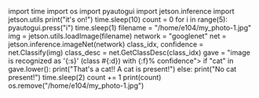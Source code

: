import time
import os
import pyautogui
import jetson.inference
import jetson.utils
print("it's on!")
time.sleep(10)
count = 0
for i in range(5):
     pyautogui.press("i")
     time.sleep(1)
     filename = "/home/e104/my_photo-1.jpg"
     img = jetson.utils.loadImage(filename)
     network = "googlenet"
     net = jetson.inference.imageNet(network)
     class_idx, confidence = net.Classify(img)
     class_desc = net.GetClassDesc(class_idx)
     gave = "image is recognized as '{:s}' (class #{:d}) with {:f}% confidence">
     if "cat" in gave.lower():
         print("That's a cat!! A cat is present!")
     else:
         print("No cat present!")
     time.sleep(2)
     count += 1
     print(count)
     os.remove("/home/e104/my_photo-1.jpg")

